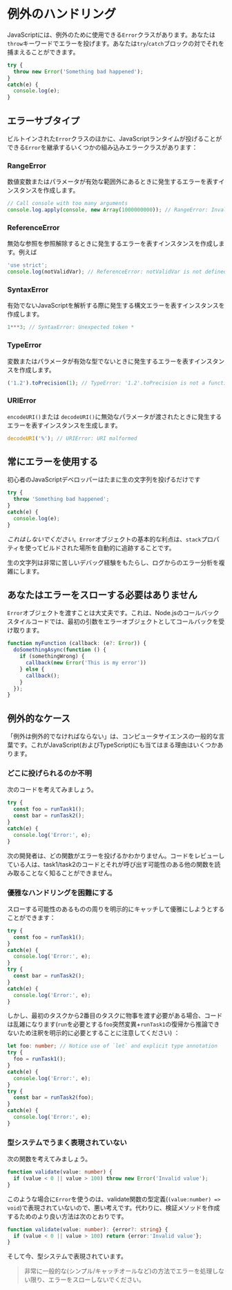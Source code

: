 # 例外のハンドリング

JavaScriptには、例外のために使用できる`Error`クラスがあります。あなたは`throw`キーワードでエラーを投げます。あなたは`try`/`catch`ブロックの対でそれを捕まえることができます。

```javascript
try {
  throw new Error('Something bad happened');
}
catch(e) {
  console.log(e);
}
```

## エラーサブタイプ

ビルトインされた`Error`クラスのほかに、JavaScriptランタイムが投げることができる`Error`を継承するいくつかの組み込みエラークラスがあります：

### RangeError

数値変数またはパラメータが有効な範囲外にあるときに発生するエラーを表すインスタンスを作成します。

```javascript
// Call console with too many arguments
console.log.apply(console, new Array(1000000000)); // RangeError: Invalid array length
```

### ReferenceError

無効な参照を参照解除するときに発生するエラーを表すインスタンスを作成します。例えば

```javascript
'use strict';
console.log(notValidVar); // ReferenceError: notValidVar is not defined
```

### SyntaxError

有効でないJavaScriptを解析する際に発生する構文エラーを表すインスタンスを作成します。

```javascript
1***3; // SyntaxError: Unexpected token *
```

### TypeError

変数またはパラメータが有効な型でないときに発生するエラーを表すインスタンスを作成します。

```javascript
('1.2').toPrecision(1); // TypeError: '1.2'.toPrecision is not a function
```

### URIError

`encodeURI()`または `decodeURI()`に無効なパラメータが渡されたときに発生するエラーを表すインスタンスを生成します。

```javascript
decodeURI('%'); // URIError: URI malformed
```

## 常にエラーを使用する

初心者のJavaScriptデベロッパーはたまに生の文字列を投げるだけです

```javascript
try {
  throw 'Something bad happened';
}
catch(e) {
  console.log(e);
}
```

_これはしないでください_。`Error`オブジェクトの基本的な利点は、`stack`プロパティを使ってビルドされた場所を自動的に追跡することです。

生の文字列は非常に苦しいデバッグ経験をもたらし、ログからのエラー分析を複雑にします。

## あなたはエラーをスローする必要はありません

`Error`オブジェクトを渡すことは大丈夫です。これは、Node.jsのコールバックスタイルコードでは、最初の引数をエラーオブジェクトとしてコールバックを受け取ります。

```typescript
function myFunction (callback: (e?: Error)) {
  doSomethingAsync(function () {
    if (somethingWrong) {
      callback(new Error('This is my error'))
    } else {
      callback();
    }
  });
}
```

## 例外的なケース

「例外は例外的でなければならない」は、コンピュータサイエンスの一般的な言葉です。これがJavaScript\(およびTypeScript\)にも当てはまる理由はいくつかあります。

### どこに投げられるのか不明

次のコードを考えてみましょう。

```javascript
try {
  const foo = runTask1();
  const bar = runTask2();
}
catch(e) {
  console.log('Error:', e);
}
```

次の開発者は、どの関数がエラーを投げるかわかりません。コードをレビューしている人は、task1/task2のコードとそれが呼び出す可能性のある他の関数を読み取ることなく知ることができません。

### 優雅なハンドリングを困難にする

スローする可能性のあるものの周りを明示的にキャッチして優雅にしようとすることができます：

```javascript
try {
  const foo = runTask1();
}
catch(e) {
  console.log('Error:', e);
}
try {
  const bar = runTask2();
}
catch(e) {
  console.log('Error:', e);
}
```

しかし、最初のタスクから2番目のタスクに物事を渡す必要がある場合、コードは乱雑になります\(`run`を必要とする`foo`突然変異+`runTask1`の復帰から推論できないため注釈を明示的に必要とすることに注意してください\) ：

```typescript
let foo: number; // Notice use of `let` and explicit type annotation
try {
  foo = runTask1();
}
catch(e) {
  console.log('Error:', e);
}
try {
  const bar = runTask2(foo);
}
catch(e) {
  console.log('Error:', e);
}
```

### 型システムでうまく表現されていない

次の関数を考えてみましょう。

```typescript
function validate(value: number) {
  if (value < 0 || value > 100) throw new Error('Invalid value');
}
```

このような場合に`Error`を使うのは、validate関数の型定義\(`(value:number) => void`\)で表現されていないので、悪い考えです。代わりに、検証メソッドを作成するためのより良い方法は次のとおりです。

```typescript
function validate(value: number): {error?: string} {
  if (value < 0 || value > 100) return {error:'Invalid value'};
}
```

そして今、型システムで表現されています。

> 非常に一般的な\(シンプル/キャッチオールなど\)の方法でエラーを処理しない限り、エラーをスローしないでください。


